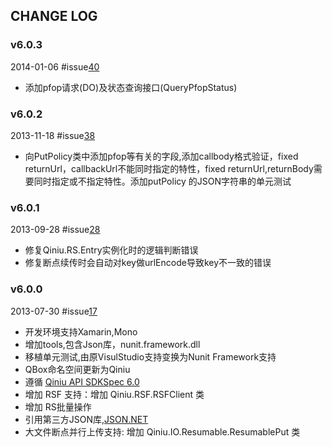 ## CHANGE LOG

### v6.0.3

2014-01-06 #issue[40](https://github.com/qiniu/csharp-sdk/pull/40)

- 添加pfop请求(DO)及状态查询接口(QueryPfopStatus)

### v6.0.2

2013-11-18 #issue[38](https://github.com/qiniu/csharp-sdk/pull/38)

- 向PutPolicy类中添加pfop等有关的字段,添加callbody格式验证，fixed returnUrl，callbackUrl不能同时指定的特性，fixed returnUrl,returnBody需要同时指定或不指定特性。添加putPolicy 的JSON字符串的单元测试

### v6.0.1

2013-09-28 #issue[28](https://github.com/qiniu/csharp-sdk/pull/28)

- 修复Qiniu.RS.Entry实例化时的逻辑判断错误
- 修复断点续传时会自动对key做urlEncode导致key不一致的错误

### v6.0.0

2013-07-30 #issue[17](https://github.com/qiniu/csharp-sdk/pull/17)

- 开发环境支持Xamarin,Mono
- 增加tools,包含Json库，nunit.framework.dll
- 移植单元测试,由原VisulStudio支持变换为Nunit Framework支持
- QBox命名空间更新为Qiniu
- 遵循 [Qiniu API SDKSpec 6.0](https://github.com/qiniu/sdkspec/tree/v6.0.0)
- 增加 RSF 支持：增加 Qiniu.RSF.RSFClient 类
- 增加 RS批量操作
- 引用第三方JSON库,[JSON.NET](json.codeplex.com)
- 大文件断点并行上传支持: 增加 Qiniu.IO.Resumable.ResumablePut 类
